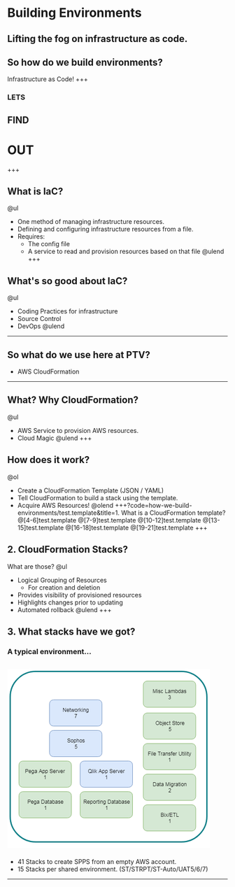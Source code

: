 [comment]: <> (https://gitpitch.com/willstobo/spps-brownbags/master?p=how-we-build-environments)
# Building Environments
Lifting the fog on infrastructure as code.
---
## So how do we build environments? 
Infrastructure as Code!
+++
### LETS
## FIND
# OUT
+++
## What is IaC?
@ul
- One method of managing infrastructure resources.
- Defining and configuring infrastructure resources from a file.
- Requires:
    - The config file 
    - A service to read and provision resources based on that file 
@ulend
+++
## What's so good about IaC? 
@ul
- Coding Practices for infrastructure
- Source Control
- DevOps
@ulend
---
## So what do we use here at PTV?
- AWS CloudFormation
---
## What? Why CloudFormation?
@ul
- AWS Service to provision AWS resources.
- Cloud Magic
@ulend
+++
## How does it work?
@ol
- Create a CloudFormation Template (JSON / YAML)
- Tell CloudFormation to build a stack using the template.
- Acquire AWS Resources!
@olend
+++?code=how-we-build-environments/test.template&title=1. What is a CloudFormation template?
@[4-6]test.template
@[7-9]test.template
@[10-12]test.template
@[13-15]test.template
@[16-18]test.template
@[19-21]test.template
+++
## 2. CloudFormation Stacks? 
What are those?
@ul
- Logical Grouping of Resources
    - For creation and deletion 
- Provides visibility of provisioned resources
- Highlights changes prior to updating
- Automated rollback
@ulend
+++
## 3. What stacks have we got?
### A typical environment...
![Environments for days](how-we-build-environments/ProdEnvStacks.png)
---
- 41 Stacks to create SPPS from an empty AWS account.
- 15 Stacks per shared environment. (ST/STRPT/ST-Auto/UAT5/6/7)
---

